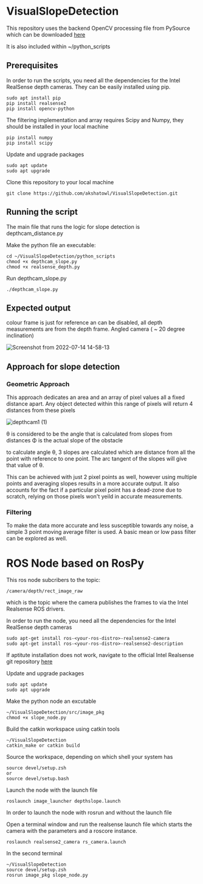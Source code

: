 # VisualSlopeDetection

This repository uses the backend OpenCV processing file from PySource which can be downloaded [here](https://pysource.com/2021/03/11/distance-detection-with-depth-camera-intel-realsense-d435i/)

It is also included within ~/python_scripts

## Prerequisites

In order to run the scripts, you need all the dependencies for the Intel RealSense depth cameras. They can be easily installed using pip.

```
sudo apt install pip
pip install realsense2
pip install opencv-python
```

The filtering implementation and array requires Scipy and Numpy, they should be installed in your local machine 

```
pip install numpy
pip install scipy

```

Update and upgrade packages

```
sudo apt update
sudo apt upgrade
```

Clone this repository to your local machine

```
git clone https://github.com/akshatowl/VisualSlopeDetection.git
```
## Running the script

The main file that runs the logic for slope detection is depthcam_distance.py

Make the python file an executable:

```
cd ~/VisualSlopeDetection/python_scripts
chmod +x depthcam_slope.py
chmod +x realsense_depth.py
```
Run depthcam_slope.py

```
./depthcam_slope.py
```

## Expected output
colour frame is just for reference an can be disabled, all depth measurements are from the depth frame.
Angled camera ( ~ 20 degree inclination)

![Screenshot from 2022-07-14 14-58-13](https://user-images.githubusercontent.com/58850654/179061995-10b485b3-ebe7-4ae1-951f-8362853066aa.png)



## Approach for slope detection

### Geometric Approach

This approach dedicates an area and an array of pixel values all a fixed distance apart. Any object detected within this range of pixels will return 4 distances from these pixels

![depthcam1 (1)](https://user-images.githubusercontent.com/58850654/179021620-496e70e2-c66d-405c-b454-0a21960259be.png)

θ is considered to be the angle that is calculated from slopes from distances 
Φ is the actual slope of the obstacle

to calculate angle θ, 3 slopes are calculated which are distance from all the point with reference to one point. The arc tangent of the slopes will give that value of θ.

This can be achieved with just 2 pixel points as well, however using multiple points and averaging slopes results in a more accurate output. It also accounts for the fact if a particular pixel point has a dead-zone due to scratch, relying on those pixels won't yeild in accurate measurements.


### Filtering

To make the data more accurate and less susceptible towards any noise, a simple 3 point moving average filter is used. A basic mean or low pass filter can be explored as well.


# ROS Node based on RosPy

This ros node subcribers to the topic: 
```
/camera/depth/rect_image_raw
```

which is the topic where the camera publishes the frames to via the Intel Realsense ROS drivers.

In order to run the node, you need all the dependencies for the Intel RealSense depth cameras

```
sudo apt-get install ros-<your-ros-distro>-realsense2-camera
sudo apt-get install ros-<your-ros-distro>-realsense2-description
```

If aptitute installation does not work, navigate to the official Intel Realsense git repository [here](https://github.com/IntelRealSense/realsense-ros)




Update and upgrade packages


```
sudo apt update
sudo apt upgrade
```
Make the python node an excutable
```
~/VisualSlopeDetection/src/image_pkg
chmod +x slope_node.py
```
Build the catkin workspace using catkin tools
```
~/VisualSlopeDetection
catkin_make or catkin build
```

Source the workspace, depending on which shell your system has
```
source devel/setup.zsh
or 
source devel/setup.bash
```
Launch the node with the launch file

```
roslaunch image_launcher depthslope.launch
```

In order to launch the node with rosrun and without the launch file

Open a terminal window and run the realsense launch file which starts the camera with the parameters and a roscore instance.

```
roslaunch realsense2_camera rs_camera.launch
```
In the second terminal 
```
~/VisualSlopeDetection
source devel/setup.zsh
rosrun image_pkg slope_node.py
```




